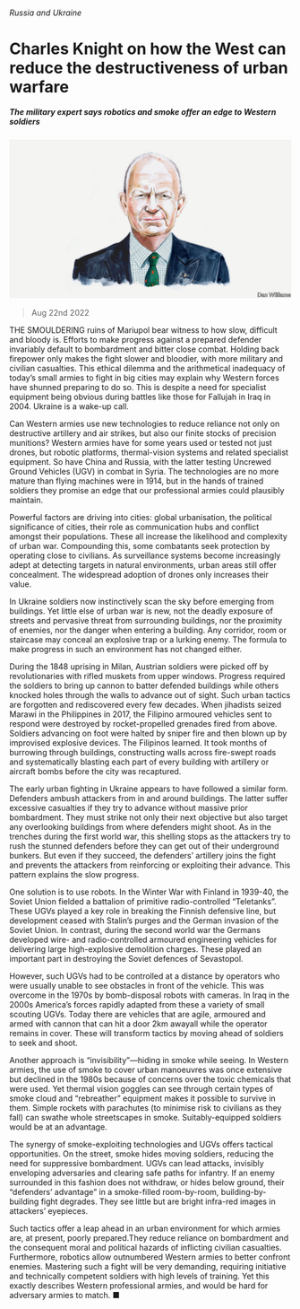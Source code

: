 ###### Russia and Ukraine

# Charles Knight on how the West can reduce the destructiveness of urban warfare 

##### The military expert says robotics and smoke offer an edge to Western soldiers 

![image](images/20220827_BID001.jpg) 

> Aug 22nd 2022 

THE SMOULDERING ruins of Mariupol bear witness to how slow, difficult and bloody  is. Efforts to make progress against a prepared defender invariably default to bombardment and bitter close combat. Holding back firepower only makes the fight slower and bloodier, with more military and civilian casualties. This ethical dilemma and the arithmetical inadequacy of today’s small armies to fight in big cities may explain why Western forces have shunned preparing to do so. This is despite a need for specialist equipment being obvious during battles like those for Fallujah in Iraq in 2004. Ukraine is a wake-up call.

Can Western armies use new technologies to reduce reliance not only on destructive artillery and air strikes, but also our finite stocks of precision munitions? Western armies have for some years used or tested not just drones, but robotic platforms, thermal-vision systems and related specialist equipment. So have China and Russia, with the latter testing Uncrewed Ground Vehicles (UGV) in combat in Syria. The technologies are no more mature than flying machines were in 1914, but in the hands of trained soldiers they promise an edge that our professional armies could plausibly maintain.

Powerful factors are driving  into cities: global urbanisation, the political significance of cities, their role as communication hubs and conflict amongst their populations. These all increase the likelihood and complexity of urban war. Compounding this, some combatants seek protection by operating close to civilians. As surveillance systems become increasingly adept at detecting targets in natural environments, urban areas still offer concealment. The widespread adoption of drones only increases their value. 

In Ukraine soldiers now instinctively scan the sky before emerging from buildings. Yet little else of urban war is new, not the deadly exposure of streets and pervasive threat from surrounding buildings, nor the proximity of enemies, nor the danger when entering a building. Any corridor, room or staircase may conceal an explosive trap or a lurking enemy. The formula to make progress in such an environment has not changed either.

During the 1848 uprising in Milan, Austrian soldiers were picked off by revolutionaries with rifled muskets from upper windows. Progress required the soldiers to bring up cannon to batter defended buildings while others knocked holes through the walls to advance out of sight. Such urban tactics are forgotten and rediscovered every few decades. When jihadists seized Marawi in the Philippines in 2017, the Filipino armoured vehicles sent to respond were destroyed by rocket-propelled grenades fired from above. Soldiers advancing on foot were halted by sniper fire and then blown up by improvised explosive devices. The Filipinos learned. It took months of burrowing through buildings, constructing walls across fire-swept roads and systematically blasting each part of every building with artillery or aircraft bombs before the city was recaptured.

The early urban fighting in Ukraine appears to have followed a similar form. Defenders ambush attackers from in and around buildings. The latter suffer excessive casualties if they try to advance without massive prior bombardment. They must strike not only their next objective but also target any overlooking buildings from where defenders might shoot. As in the trenches during the first world war, this shelling stops as the attackers try to rush the stunned defenders before they can get out of their underground bunkers. But even if they succeed, the defenders’ artillery joins the fight and prevents the attackers from reinforcing or exploiting their advance. This pattern explains the slow progress.

One solution is to use robots. In the Winter War with Finland in 1939-40, the Soviet Union fielded a battalion of primitive radio-controlled “Teletanks”. These UGVs played a key role in breaking the Finnish defensive line, but development ceased with Stalin’s purges and the German invasion of the Soviet Union. In contrast, during the second world war the Germans developed wire- and radio-controlled armoured engineering vehicles for delivering large high-explosive demolition charges. These played an important part in destroying the Soviet defences of Sevastopol.

However, such UGVs had to be controlled at a distance by operators who were usually unable to see obstacles in front of the vehicle. This was overcome in the 1970s by bomb-disposal robots with cameras. In Iraq in the 2000s America’s forces rapidly adapted from these a variety of small scouting UGVs. Today there are vehicles that are agile, armoured and armed with cannon that can hit a door 2km awayall while the operator remains in cover. These will transform tactics by moving ahead of soldiers to seek and shoot.

Another approach is “invisibility”—hiding in smoke while seeing. In Western armies, the use of smoke to cover urban manoeuvres was once extensive but declined in the 1980s because of concerns over the toxic chemicals that were used. Yet thermal vision goggles can see through certain types of smoke cloud and “rebreather” equipment makes it possible to survive in them. Simple rockets with parachutes (to minimise risk to civilians as they fall) can swathe whole streetscapes in smoke. Suitably-equipped soldiers would be at an advantage. 

The synergy of smoke-exploiting technologies and UGVs offers tactical opportunities. On the street, smoke hides moving soldiers, reducing the need for suppressive bombardment. UGVs can lead attacks, invisibly enveloping adversaries and clearing safe paths for infantry. If an enemy surrounded in this fashion does not withdraw, or hides below ground, their “defenders’ advantage” in a smoke-filled room-by-room, building-by-building fight degrades. They see little but are bright infra-red images in attackers’ eyepieces. 

Such tactics offer a leap ahead in an urban environment for which armies are, at present, poorly prepared.They reduce reliance on bombardment and the consequent moral and political hazards of inflicting civilian casualties. Furthermore, robotics allow outnumbered Western armies to better confront enemies. Mastering such a fight will be very demanding, requiring initiative and technically competent soldiers with high levels of training. Yet this exactly describes Western professional armies, and would be hard for adversary armies to match. ■


